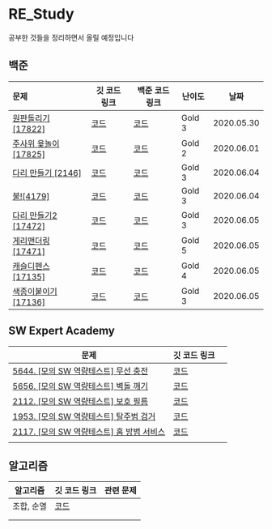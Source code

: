 # RE_Study

공부한 것들을 정리하면서 올릴 예정입니다



## 백준

| 문제                                                         | 깃 코드 링크                                                 | 백준 코드 링크                                  | 난이도 | 날짜       |
| :----------------------------------------------------------- | ------------------------------------------------------------ | ----------------------------------------------- | ------ | ---------- |
| [원판돌리기 [17822]](https://www.acmicpc.net/problem/17822)  | <a href="/백준/src/BOJ_17822_원판돌리기/Main.java">코드</a>  | [코드](https://www.acmicpc.net/source/20100332) | Gold 3 | 2020.05.30 |
| [주사위 윷놀이 [17825]](https://www.acmicpc.net/problem/17825) | <a href="/백준/src/BOJ_17825_주사위윷놀이/Main.java">코드</a> | [코드](https://www.acmicpc.net/source/20134667) | Gold 2 | 2020.06.01 |
| [다리 만들기 [2146]](https://www.acmicpc.net/problem/2146)   | <a href="/백준/src/BOJ_2146_다리만들기/Main.java">코드</a>   | [코드](https://www.acmicpc.net/source/20193121) | Gold 3 | 2020.06.04 |
| [불![4179]](https://www.acmicpc.net/problem/4179)            | <a href="/백준/src/BOJ_4179_불/Main.java">코드</a>           | [코드](https://www.acmicpc.net/source/20194224) | Gold 3 | 2020.06.04 |
| [다리 만들기2 [17472]](https://www.acmicpc.net/problem/17472) | <a href="/백준/src/BOJ_17472_다리만들기2/Main.java">코드</a> | [코드](https://www.acmicpc.net/source/20208313) | Gold 3 | 2020.06.05 |
| [게리맨더링 [17471]](https://www.acmicpc.net/problem/17471)  | <a href="/백준/src/BOJ_17471_게리맨더링/Main.java">코드</a>  | [코드](https://www.acmicpc.net/source/20210220) | Gold 5 | 2020.06.05 |
| [캐슬디펜스 [17135]](https://www.acmicpc.net/problem/17135)  | <a href="/백준/src/BOJ_17135_캐슬디펜스/Main.java">코드</a>  | [코드](https://www.acmicpc.net/source/20213300) | Gold 4 | 2020.06.05 |
| [색종이붙이기 [17136]](https://www.acmicpc.net/problem/17136) | <a href="/백준/src/BOJ_17136_색종이붙이기/Main.java">코드</a> | [코드](https://www.acmicpc.net/source/20217069) | Gold 3 | 2020.06.05 |



##  SW Expert Academy

| 문제                                                         | 깃 코드 링크                                                 |      |
| ------------------------------------------------------------ | ------------------------------------------------------------ | ---- |
| [5644. [모의 SW 역량테스트] 무선 충전](https://swexpertacademy.com/main/code/problem/problemDetail.do?contestProbId=AWXRDL1aeugDFAUo) | <a href="/swea/src/swea_모의_무선충전/Solution.java">코드</a> |      |
| [5656. [모의 SW 역량테스트] 벽돌 깨기](https://swexpertacademy.com/main/code/problem/problemDetail.do?contestProbId=AWXRQm6qfL0DFAUo&categoryId=AWXRQm6qfL0DFAUo&categoryType=CODE) | <a href="/swea/src/swea_모의_벽돌깨기/Solution.java">코드</a> |      |
| [2112. [모의 SW 역량테스트] 보호 필름](https://swexpertacademy.com/main/code/problem/problemDetail.do?contestProbId=AV5V1SYKAaUDFAWu&categoryId=AV5V1SYKAaUDFAWu&categoryType=CODE) | <a href="/swea/src/swea_모의_무선충전/Solution.java">코드</a> |      |
| [1953. [모의 SW 역량테스트] 탈주범 검거](https://swexpertacademy.com/main/code/problem/problemDetail.do?contestProbId=AV5PpLlKAQ4DFAUq&categoryId=AV5PpLlKAQ4DFAUq&categoryType=CODE) | <a href="/swea/src/swea_모의_무선충전/Solution.java">코드</a> |      |
| [2117. [모의 SW 역량테스트] 홈 방범 서비스](https://swexpertacademy.com/main/code/problem/problemDetail.do?contestProbId=AV5V61LqAf8DFAWu&categoryId=AV5V61LqAf8DFAWu&categoryType=CODE) | <a href="/swea/src/swea_모의_무선충전/Solution.java">코드</a> |      |
|                                                              |                                                              |      |



## 알고리즘

| 알고리즘   | 깃 코드 링크                                             | 관련 문제 |
| ---------- | -------------------------------------------------------- | --------- |
| 조합, 순열 | <a href="/알고리즘/src/순열_조합/Solution.java">코드</a> |           |
|            |                                                          |           |
|            |                                                          |           |

